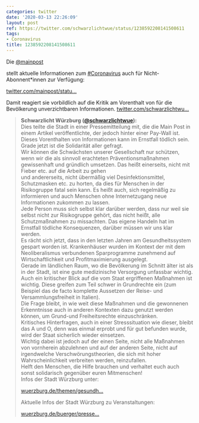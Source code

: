 ```yaml
---
categories: twitter
date: '2020-03-13 22:26:09'
layout: post
ref: https://twitter.com/schwarzlichtwue/status/1238592208141508611
tags:
- Coronavirus
title: 1238592208141508611
---
```

Die [@mainpost](https://twitter.com/mainpost)

stellt aktuelle Informationen zum [#Coronavirus](/t/coronavirus) auch für Nicht-Abonnent\*innen zur Verfügung:

[twitter.com/mainpost/statu…](https://twitter.com/mainpost/status/1238539636391260162?s=19)



Damit reagiert sie vorbildlich auf die Kritik am Vorenthalt von für die Bevölkerung unverzichtbaren Informationen. [twitter.com/schwarzlichtwu…](https://twitter.com/schwarzlichtwue/status/1238156602907275264) 
> <b>Schwarzlicht Würzburg ([@schwarzlichtwue](https://twitter.com/schwarzlichtwue)):</b>  
>Dies teilte die Stadt in einer Pressemitteilung mit, die die Main Post in einem Artikel veröffentlichte, der jedoch hinter einer Pay-Wall ist. Dieses Vorenthalten von Informationen kann im Ernstfall tödlich sein. Grade jetzt ist die Solidarität aller gefragt.   
>Wir können die Schwächsten unserer Gesellschaft nur schützen, wenn wir die als sinnvoll erachteten Präventionsmaßnahmen gewissenhaft und gründlich umsetzen. Das heißt einerseits, nicht mit Fieber etc. auf die Arbeit zu gehen   
>und andererseits, nicht übermäßig viel Desinfektionsmittel, Schutzmasken etc. zu horten, da dies für Menschen in der Risikogruppe fatal sein kann. Es heißt auch, sich regelmäßig zu informieren und auch Menschen ohne Internetzugang neue Informationen zukommen zu lassen.   
>Jede Person muss sich selbst klar darüber werden, dass nur weil sie selbst nicht zur Risikogruppe gehört, das nicht heißt, alle Schutzmaßnahmen zu missachten. Das eigene Handeln hat im Ernstfall tödliche Konsequenzen, darüber müssen wir uns klar werden.   
>Es rächt sich jetzt, dass in den letzten Jahren am Gesundheitssystem gespart worden ist. Krankenhäuser wurden im Kontext der mit dem Neoliberalismus verbundenen Sparprogramme zunehmend auf Wirtschaftlichkeit und Profitmaximierung ausgelegt.   
>Gerade im ländlichen Raum, wo die Bevölkerung im Schnitt älter ist als in der Stadt, ist eine gute medizinische Versorgung unfassbar wichtig.   
>Auch ein kritischer Blick auf die vom Staat ergriffenen Maßnahmen ist wichtig. Diese greifen zum Teil schwer in Grundrechte ein (zum Beispiel das de facto komplette Aussetzen der Reise- und Versammlungsfreiheit in Italien).   
>Die Frage bleibt, in wie weit diese Maßnahmen und die gewonnenen Erkenntnisse auch in anderen Kontexten dazu genutzt werden können, um Grund-und Freiheitsrechte einzuschränken.   
>Kritisches Hinterfragen, auch in einer Stresssituation wie dieser, bleibt das A und O, denn was einmal erprobt und für gut befunden wurde, wird der Staat sicherlich wieder einsetzen.   
>Wichtig dabei ist jedoch auf der einen Seite, nicht alle Maßnahmen von vornherein abzulehnen und auf der anderen Seite, nicht auf irgendwelche Verschwörungstheorien, die sich mit hoher Wahrscheinlichkeit verbreiten werden, reinzufallen.   
>Helft den Menschen, die Hilfe brauchen und verhaltet euch auch sonst solidarisch gegenüber euren Mitmenschen!   
>Infos der Stadt Würzburg unter:  
>  
>[wuerzburg.de/themen/gesundh…](https://www.wuerzburg.de/themen/gesundheit-soziales/coronavirus/index.html)  
>  
>  
>  
>Aktuelle Infos der Stadt Würzburg zu Veranstaltungen:  
>  
>[wuerzburg.de/buerger/presse…](https://www.wuerzburg.de/buerger/presse/aktuelle-pressemitteilungen/525559.Stadt-Wuerzburg-regelt-Veranstaltungen-in-Zeiten-von-Corona.html)   

